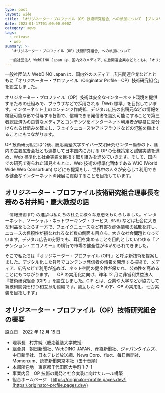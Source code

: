 ```yaml
---
type: post
layout: wide
title: 「オリジネーター・プロファイル（OP）技術研究組合」への参加について 【プレスリリース】
date: 2023-01-17T01:00:00.000Z
category: news
tags:
  - release
  - web
summary: >-
  「オリジネーター・プロファイル（OP）技術研究組合」への参加について

  一般社団法人 WebDINO Japan は、国内外のメディア、広告関連企業などとともに「オリジネーター・プロファイル（Originator Profile＝OP）技術研究組合」を設立しました。OP 技術研究組合は今後、慶応義塾大学サイバー文明研究センター監修の下、国内の主要広告会社とも連携して日本国内における OP の仕様策定と試験実装を進め、Web 標準化と社会実装を目指す取り組みを進めていきます。
---
```

一般社団法人 WebDINO Japan は、国内外のメディア、広告関連企業などとともに「オリジネーター・プロファイル（Originator Profile＝OP）技術研究組合」を設立しました。

オリジネーター・プロファイル（OP）技術は安全なインターネット環境を提供するための仕組みで、ブラウザなどで採用される「Web 標準」を目指しています。インターネット上のコンテンツ作成者、デジタル広告の出稿元などの情報を検証可能な形で付与する技術で、信頼できる発信者を識別可能にすることで第三者認証済みの良質なメディアとコンテンツをインターネット利用者が容易に見分けられる仕組みを確立し、フェイクニュースやアドフラウドなどの氾濫を抑止することにもつながります。

OP 技術研究組合は今後、慶応義塾大学サイバー文明研究センター監修の下、国内の主要広告会社とも連携して日本国内における OP の仕様策定と試験実装を進め、Web 標準化と社会実装を目指す取り組みを進めていきます。そして、国内での研究で得られた知見をもとに、Web 技術の標準化団体である W3C (World Wide Web Consortium) などにも提案をし、世界中の人々が安心して利用できる健全なインターネットの発展に貢献することを目指しています。 

## オリジネーター・プロファイル技術研究組合理事長を務める村井純・慶大教授の話

「情報技術 (IT) の進歩は私たちの社会に様々な恩恵をもたらしました。インターネット、ソーシャル・ネットワーキング・サービス (SNS) などは社会に大きな利益をもたらす一方で、フェイクニュースなど有害な虚偽情報の拡散を許し、ニュースの信頼性が損なわれるなど負の側面も目立ち、大きな社会問題となっています。デジタル広告の分野でも、耳目を集めることを目的としたいわゆる『アテンション・エコノミー』の横行で市場の健全性がゆがめられてきました。


そこで私たちは『オリジネーター・プロファイル (OP) 』と呼ぶ新技術を提案しました。デジタル化した符号でコンテンツ発信者の情報を開示する技術で、メディア、広告などで利用が進めば、ネット空間の健全性が保たれ、公益性を高めることにもつながります。
　OP の実用化に向け、昨年 12 月に非営利共益法人『技術研究組合 (CIP) 』を設立しました。CIP とは、企業や大学などが協力して新技術開発を行う相互扶助組織です。設立した CIP の下、OP の実用化、社会実装を目指します」

## オリジネーター・プロファイル（OP）技術研究組合の概要

設立日　2022 年 12 月 15 日

* 理事長　村井純（慶応義塾大学教授）
* 組合員　朝日新聞社、WebDINO JAPAN、産経新聞社、ジャパンタイムズ、中日新聞社、日本テレビ放送網、News Corp、fluct、毎日新聞社、Momentum、読売新聞東京本社（五十音順）
* 本部所在地　東京都千代田区大手町 1-7-1
* 事業内容　OP 技術の開発と社会実装に向けたルール構築
* 組合ホームページ　[https://originator-profile.pages.dev/](https://originator-profile.pages.dev/)